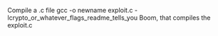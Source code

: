 Compile a .c file
gcc -o newname exploit.c -lcrypto_or_whatever_flags_readme_tells_you
Boom, that compiles the exploit.c